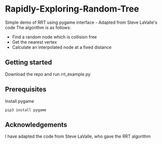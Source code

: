 # Rapidly-Exploring-Random-Tree
Simple demo of RRT using pygame interface - Adapted from Steve LaValle's code
The algorithm is as follows:
* Find a random node which is collision free
* Get the nearest vertex
* Calculate an interpolated node at a fixed distance


## Getting started 
Download the repo and run rrt_example.py

## Prerequisites
Install pygame 
```
pip3 install pygame
```
## Acknowledgements
I have adapted the code from Steve LaValle, who gave the RRT algorithm
